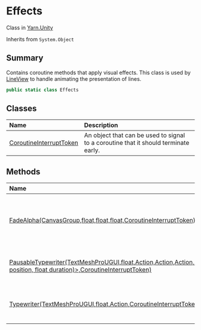 # Effects

Class in [Yarn.Unity](/api/csharp/yarn.unity.md)

Inherits from `System.Object`

## Summary


Contains coroutine methods that apply visual effects. This class is used
by  <a href="yarn.unity.lineview.md">LineView</a>  to handle animating the presentation of lines.


```csharp
public static class Effects
```

## Classes

|Name|Description|
|:---|:---|
|[CoroutineInterruptToken](/api/csharp/yarn.unity.effects.coroutineinterrupttoken.md)|An object that can be used to signal to a coroutine that it should terminate early.|

## Methods

|Name|Description|
|:---|:---|
|[FadeAlpha(CanvasGroup,float,float,float,CoroutineInterruptToken)](/api/csharp/yarn.unity.effects.fadealpha.md)|A coroutine that fades a  <code>UnityEngine.CanvasGroup</code>  object's opacity from  <code>from</code>  to  <code>to</code>  over the course of  <code>fadeTime</code>  seconds, and then invokes  <code>onComplete</code> .|
|[PausableTypewriter(TextMeshProUGUI,float,Action,Action,Action,Stack<(int position, float duration)>,CoroutineInterruptToken)](/api/csharp/yarn.unity.effects.pausabletypewriter.md)|A coroutine that gradually reveals the text in a  <code>TMPro.TextMeshProUGUI</code>  object over time.|
|[Typewriter(TextMeshProUGUI,float,Action,CoroutineInterruptToken)](/api/csharp/yarn.unity.effects.typewriter.md)|A coroutine that gradually reveals the text in a  <code>TMPro.TextMeshProUGUI</code>  object over time.|

